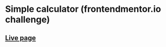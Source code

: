 # Simple calculator (frontendmentor.io challenge)

## [Live page](https://flapmfy.github.io/calculator/)
